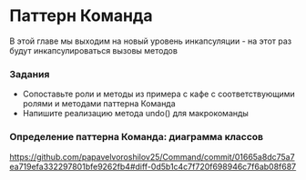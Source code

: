 # Паттерн Команда
В этой главе мы выходим на новый уровень инкапсуляции - на этот раз будут инкапсулироваться вызовы методов
### Задания
* Сопоставьте роли и методы из примера с кафе с соответствующими ролями и методами паттерна Команда
* Напишите реализацию метода undo() для макрокоманды
### Определение паттерна Команда: диаграмма классов
https://github.com/papavelvoroshilov25/Command/commit/01665a8dc75a7ea719efa332297801bfe9262fb4#diff-0d5b1c4c7f720f698946c7f6ab08f687
